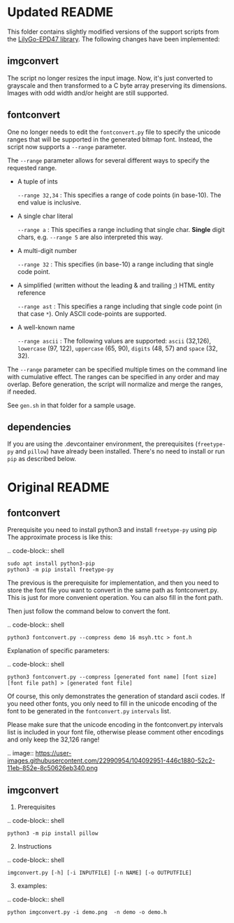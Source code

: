 Updated README
==============

This folder contains slightly modified versions of the support scripts from the [LilyGo-EPD47 library](https://github.com/Xinyuan-LilyGO/LilyGo-EPD47/tree/v1.0.1/scripts). The following changes have been implemented:

imgconvert
----------

The script no longer resizes the input image. Now, it's just converted to grayscale and then transformed to a C byte array preserving its dimensions. Images with odd width and/or height are still supported.

fontconvert
-----------

One no longer needs to edit the `fontconvert.py` file to specify the unicode ranges that will be supported in the generated bitmap font. Instead, the script now supports a `--range` parameter.

The `--range` parameter allows for several different ways to specify the requested range.

* A tuple of ints

    `--range 32,34` : This specifies a range of code points (in base-10). The end value is inclusive.

* A single char literal

    `--range a` : This specifies a range including that single char. **Single** digit chars, e.g. `--range 5` are also interpreted this way.

* A multi-digit number

    `--range 32` : This specifies (in base-10) a range including that single code point.

* A simplified (written without the leading & and trailing ;) HTML entity reference

    `--range ast` :  This specifies a range including that single code point (in that case `*`). Only ASCII code-points are supported.

* A well-known name

    `--range ascii` :  The following values are supported: `ascii` (32,126), `lowercase` (97, 122), `uppercase` (65,  90), `digits` (48,  57) and `space` (32,  32).

The `--range` parameter can be specified multiple times on the command line with cumulative effect. The ranges can be specified in any order and may overlap. Before generation, the script will normalize and merge the ranges, if needed.

See `gen.sh` in that folder for a sample usage.

dependencies
------------

If you are using the .devcontainer environment, the prerequisites (`freetype-py` and `pillow`) have already been installed. There's no need to install or run `pip` as described below.

Original README
==============

fontconvert
-----------

Prerequisite you need to install python3 and install `freetype-py` using pip
The approximate process is like this:

.. code-block:: shell

    sudo apt install python3-pip
    python3 -m pip install freetype-py

The previous is the prerequisite for implementation, and then you need to store the font file you want to convert in the same path as fontconvert.py. This is just for more convenient operation. You can also fill in the font path.

Then just follow the command below to convert the font.

.. code-block:: shell

    python3 fontconvert.py --compress demo 16 msyh.ttc > font.h

Explanation of specific parameters:

.. code-block:: shell

    python3 fontconvert.py --compress [generated font name] [font size] [font file path] > [generated font file]

Of course, this only demonstrates the generation of standard ascii codes. If you need other fonts, you only need to fill in the unicode encoding of the font to be generated in the `fontconvert.py`  `intervals` list.

Please make sure that the unicode encoding in the fontconvert.py intervals list is included in your font file, otherwise please comment other encodings and only keep the 32,126 range!

.. image:: https://user-images.githubusercontent.com/22990954/104092951-446c1880-52c2-11eb-852e-8c50626eb340.png

imgconvert
----------

1. Prerequisites

.. code-block:: shell

    python3 -m pip install pillow

2. Instructions

.. code-block:: shell

    imgconvert.py [-h] [-i INPUTFILE] [-n NAME] [-o OUTPUTFILE]

3. examples:

.. code-block:: shell

    python imgconvert.py -i demo.png  -n demo -o demo.h
